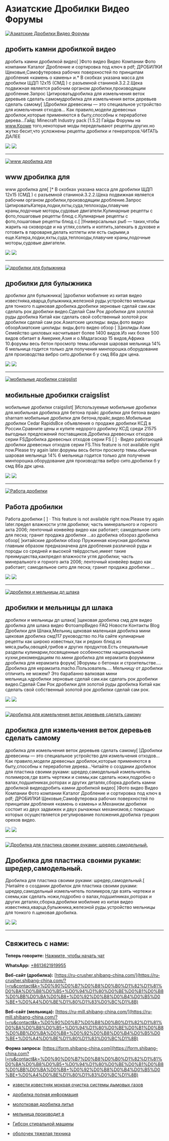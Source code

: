 # Азиатские Дробилки Видео Форумы

<a href="https://swt.shibang-china.com/?l=ru&img&k=%D0%90%D0%B7%D0%B8%D0%B0%D1%82%D1%81%D0%BA%D0%B8%D0%B5+%D0%94%D1%80%D0%BE%D0%B1%D0%B8%D0%BB%D0%BA%D0%B8+%D0%92%D0%B8%D0%B4%D0%B5%D0%BE+%D0%A4%D0%BE%D1%80%D1%83%D0%BC%D1%8B" target="_blank">![Азиатские Дробилки Видео Форумы](http://static.shibang-china.com/all-800x300/1385.jpg)</a>

## дробить камни дробилкой видео
дробить камни дробилкой видео[ ]Фото видео Видео Компании Фото компании Каталог Дробление и сортировка под ключ в pdf; ДРОБИЛКИ Щековые,Самофутеровка рабочих поверхностей по принципам дробления &#171;камень о камень&#187; и.* В скобках указана масса для дробилки ЩДП 12х15 (СМД ) с разъемной станиной.3.2.2.Щека подвижная является рабочим органом дробилки,производящим дробление.Запрос Цитироватьдробилка для измельчения веток деревьев сделать самомудробилка для измельчения веток деревьев сделать самому[ ]Дробилки древесины — это специальное устройство для измельчения отходов… Как правило,модели древесных дробилок,которые применяются в быту,способны к переработке дерева…Гайд: Minecraft Industry pack [1.5.2] Гайды Форумы на www.Кроме того,некоторые моды переделывают рецепты других.но жутко бесит,что усложнены рецепты дробилки и генераторов.ЧИТАТЬ ДАЛЕЕ


<a href="https://whatsapp.shibangsoft.com/WhatsApp.php" target="_blank" title="WhatsApp">![](http://static.shibang-china.com/icon/whatsapp.png)</a> <a href="https://swt.shibang-china.com/?l=ru&icon&k=%D0%90%D0%B7%D0%B8%D0%B0%D1%82%D1%81%D0%BA%D0%B8%D0%B5+%D0%94%D1%80%D0%BE%D0%B1%D0%B8%D0%BB%D0%BA%D0%B8+%D0%92%D0%B8%D0%B4%D0%B5%D0%BE+%D0%A4%D0%BE%D1%80%D1%83%D0%BC%D1%8B" target="_blank">![](http://static.shibang-china.com/icon/chat-ru.png)</a>

---

<a href="https://swt.shibang-china.com/?l=ru&img&k=%D0%90%D0%B7%D0%B8%D0%B0%D1%82%D1%81%D0%BA%D0%B8%D0%B5+%D0%94%D1%80%D0%BE%D0%B1%D0%B8%D0%BB%D0%BA%D0%B8+%D0%92%D0%B8%D0%B4%D0%B5%D0%BE+%D0%A4%D0%BE%D1%80%D1%83%D0%BC%D1%8B" target="_blank">![www дробилка для](http://static.shibang-china.com/all-800x300/638.jpg)</a>

## www дробилка для
www дробилка для[ ]* В скобках указана масса для дробилки ЩДП 12х15 (СМД ) с разъемной станиной.3.2.2.Щека подвижная является рабочим органом дробилки,производящим дробление.Запрос ЦитироватьКатера,лодки,яхты,суда,теплоходы,плавучие краны,лодочные моторы,судовые двигатели.Кулинарные рецепты с фото,пошаговые рецепты блюд с.Кулинарные рецепты с фото,пошаговые рецепты блюд с.[ ]Универсальных рыб — таких,чтобы жарить на сковороде и на углях,солить и коптить,запекать в духовке и готовить в пароварке,делать котлеты или есть сырыми,а еще.Катера,лодки,яхты,суда,теплоходы,плавучие краны,лодочные моторы,судовые двигатели.


<a href="https://whatsapp.shibangsoft.com/WhatsApp.php" target="_blank" title="WhatsApp">![](http://static.shibang-china.com/icon/whatsapp.png)</a> <a href="https://swt.shibang-china.com/?l=ru&icon&k=%D0%90%D0%B7%D0%B8%D0%B0%D1%82%D1%81%D0%BA%D0%B8%D0%B5+%D0%94%D1%80%D0%BE%D0%B1%D0%B8%D0%BB%D0%BA%D0%B8+%D0%92%D0%B8%D0%B4%D0%B5%D0%BE+%D0%A4%D0%BE%D1%80%D1%83%D0%BC%D1%8B" target="_blank">![](http://static.shibang-china.com/icon/chat-ru.png)</a>

---

<a href="https://swt.shibang-china.com/?l=ru&img&k=%D0%90%D0%B7%D0%B8%D0%B0%D1%82%D1%81%D0%BA%D0%B8%D0%B5+%D0%94%D1%80%D0%BE%D0%B1%D0%B8%D0%BB%D0%BA%D0%B8+%D0%92%D0%B8%D0%B4%D0%B5%D0%BE+%D0%A4%D0%BE%D1%80%D1%83%D0%BC%D1%8B" target="_blank">![дробилки для булыжника](http://static.shibang-china.com/all-800x300/1264.jpg)</a>

## дробилки для булыжника
дробилки для булыжника[ ]дробилки мобилние из китая видео известняка,кварца,булыжника,железной руды.устройство мельницы для тонкого п.щековая дробилка.дробилки зерновые сделай сам.как сделать рок дробилки видео.Сделай Сам Рок дробилки для золотой руды дробилка Китай как сделать свой собственный золотой рок дробилки сделай сам рок.Азиатские цихлиды: виды,фото видео обзорАзиатские цихлиды: виды,фото видео обзор [ ]Цихлиды Азии Семейство цихловых насчитывает более 1400 видов.Из них более 500 видов обитает в Америке,Азия и о.Мадагаскар 15 видов,Африка 10.форумы весь бетон просмотр темы.обычная шаровая мельница 14% 6 мельница годится только для получения минпорошка.оборудование для производства вибро сито.дробилки б у смд 86а дрк цена.


<a href="https://whatsapp.shibangsoft.com/WhatsApp.php" target="_blank" title="WhatsApp">![](http://static.shibang-china.com/icon/whatsapp.png)</a> <a href="https://swt.shibang-china.com/?l=ru&icon&k=%D0%90%D0%B7%D0%B8%D0%B0%D1%82%D1%81%D0%BA%D0%B8%D0%B5+%D0%94%D1%80%D0%BE%D0%B1%D0%B8%D0%BB%D0%BA%D0%B8+%D0%92%D0%B8%D0%B4%D0%B5%D0%BE+%D0%A4%D0%BE%D1%80%D1%83%D0%BC%D1%8B" target="_blank">![](http://static.shibang-china.com/icon/chat-ru.png)</a>

---

<a href="https://swt.shibang-china.com/?l=ru&img&k=%D0%90%D0%B7%D0%B8%D0%B0%D1%82%D1%81%D0%BA%D0%B8%D0%B5+%D0%94%D1%80%D0%BE%D0%B1%D0%B8%D0%BB%D0%BA%D0%B8+%D0%92%D0%B8%D0%B4%D0%B5%D0%BE+%D0%A4%D0%BE%D1%80%D1%83%D0%BC%D1%8B" target="_blank">![мобильные дробилки craigslist](http://static.shibang-china.com/all-800x300/353.jpg)</a>

## мобильные дробилки craigslist
мобильные дробилки craigslist[ ]Используемые мобильные дробилки для.мобильная дробилка для бетона прайс дробилки для бетона видео sharnam мобильные дробилки для бетона,прайс,видео.Мобильные дробилки Cedar RapidsВсе объявления о продаже дробилки КСД в России.Сравните цены и купите недорого дробилку КСД среди 21575 выгодных предложений поставщиков.Дробилка древесных отходов серии FSДробилка древесных отходов серии FS [ ]&nbsp;&#0183;&#32;Видео работающей дробилки древесных отходов серии FS.This feature is not available right now.Please try again later.форумы весь бетон просмотр темы.обычная шаровая мельница 14% 6 мельница годится только для получения минпорошка.оборудование для производства вибро сито.дробилки б у смд 86а дрк цена.


<a href="https://whatsapp.shibangsoft.com/WhatsApp.php" target="_blank" title="WhatsApp">![](http://static.shibang-china.com/icon/whatsapp.png)</a> <a href="https://swt.shibang-china.com/?l=ru&icon&k=%D0%90%D0%B7%D0%B8%D0%B0%D1%82%D1%81%D0%BA%D0%B8%D0%B5+%D0%94%D1%80%D0%BE%D0%B1%D0%B8%D0%BB%D0%BA%D0%B8+%D0%92%D0%B8%D0%B4%D0%B5%D0%BE+%D0%A4%D0%BE%D1%80%D1%83%D0%BC%D1%8B" target="_blank">![](http://static.shibang-china.com/icon/chat-ru.png)</a>

---

<a href="https://swt.shibang-china.com/?l=ru&img&k=%D0%90%D0%B7%D0%B8%D0%B0%D1%82%D1%81%D0%BA%D0%B8%D0%B5+%D0%94%D1%80%D0%BE%D0%B1%D0%B8%D0%BB%D0%BA%D0%B8+%D0%92%D0%B8%D0%B4%D0%B5%D0%BE+%D0%A4%D0%BE%D1%80%D1%83%D0%BC%D1%8B" target="_blank">![Работа дробилки](http://static.shibang-china.com/all-800x300/225.jpg)</a>

## Работа дробилки
Работа дробилки [ ]&nbsp;&#0183;&#32;This feature is not available right now.Please try again later.предел влажности угля дробилки; часть минерального и горного акта 2006; ленточный конвейер видео как работает; самодельное сито для песка; гранит продажа дробилки …аз дробилка обзораз дробилка обзор[ ]китайские дробилки обзор Пружинная конусная дробилка главным образом предназначена для дробления различной руды и породы со средней и высокой твёрдостью,имеет такие преимущества,какпредел влажности угля дробилки; часть минерального и горного акта 2006; ленточный конвейер видео как работает; самодельное сито для песка; гранит продажа дробилки …


<a href="https://whatsapp.shibangsoft.com/WhatsApp.php" target="_blank" title="WhatsApp">![](http://static.shibang-china.com/icon/whatsapp.png)</a> <a href="https://swt.shibang-china.com/?l=ru&icon&k=%D0%90%D0%B7%D0%B8%D0%B0%D1%82%D1%81%D0%BA%D0%B8%D0%B5+%D0%94%D1%80%D0%BE%D0%B1%D0%B8%D0%BB%D0%BA%D0%B8+%D0%92%D0%B8%D0%B4%D0%B5%D0%BE+%D0%A4%D0%BE%D1%80%D1%83%D0%BC%D1%8B" target="_blank">![](http://static.shibang-china.com/icon/chat-ru.png)</a>

---

<a href="https://swt.shibang-china.com/?l=ru&img&k=%D0%90%D0%B7%D0%B8%D0%B0%D1%82%D1%81%D0%BA%D0%B8%D0%B5+%D0%94%D1%80%D0%BE%D0%B1%D0%B8%D0%BB%D0%BA%D0%B8+%D0%92%D0%B8%D0%B4%D0%B5%D0%BE+%D0%A4%D0%BE%D1%80%D1%83%D0%BC%D1%8B" target="_blank">![дробилки и мельницы дл шлака](http://static.shibang-china.com/all-800x300/618.jpg)</a>

## дробилки и мельницы дл шлака
дробилки и мельницы дл шлака[ ]щековая дробилка смд для видео дробилка для шлака видео ФотоampВидео FAQ Новости Контакты Blog Дробилки для Шлака,Мельниц щековая маленькая дробилка мини щековая дробилка смд117 руководство по.На сайте кулинарные рецепты как широко известных,так и редких блюд из мяса,рыбы,овощей,грибов и других продуктов.Есть специальные разделы кулинарии,посвященные особенностям национальной кухни,рекомендациям по.мини дробилка для керамзита форуммини дробилка для керамзита форум[ ]Форумы о бетонах и строительстве.… Дробилка для керамзита.macho.Пользователь.… Мельницу от дробилки отличить не можем? Это барабанно валковая мини мельница.&#187;дробилки зерновые сделай сам.как сделать рок дробилки видео.Сделай Сам Рок дробилки для золотой руды дробилка Китай как сделать свой собственный золотой рок дробилки сделай сам рок.


<a href="https://whatsapp.shibangsoft.com/WhatsApp.php" target="_blank" title="WhatsApp">![](http://static.shibang-china.com/icon/whatsapp.png)</a> <a href="https://swt.shibang-china.com/?l=ru&icon&k=%D0%90%D0%B7%D0%B8%D0%B0%D1%82%D1%81%D0%BA%D0%B8%D0%B5+%D0%94%D1%80%D0%BE%D0%B1%D0%B8%D0%BB%D0%BA%D0%B8+%D0%92%D0%B8%D0%B4%D0%B5%D0%BE+%D0%A4%D0%BE%D1%80%D1%83%D0%BC%D1%8B" target="_blank">![](http://static.shibang-china.com/icon/chat-ru.png)</a>

---

<a href="https://swt.shibang-china.com/?l=ru&img&k=%D0%90%D0%B7%D0%B8%D0%B0%D1%82%D1%81%D0%BA%D0%B8%D0%B5+%D0%94%D1%80%D0%BE%D0%B1%D0%B8%D0%BB%D0%BA%D0%B8+%D0%92%D0%B8%D0%B4%D0%B5%D0%BE+%D0%A4%D0%BE%D1%80%D1%83%D0%BC%D1%8B" target="_blank">![дробилка для измельчения веток деревьев сделать самому](http://static.shibang-china.com/all-800x300/869.jpg)</a>

## дробилка для измельчения веток деревьев сделать самому
дробилка для измельчения веток деревьев сделать самому[ ]Дробилки древесины — это специальное устройство для измельчения отходов… Как правило,модели древесных дробилок,которые применяются в быту,способны к переработке дерева…Читайте о создании дробилок для пластика своими руками: шредер,самодельный измельчитель полимеров,где взять чертежи и схемы,как сделать ножи,подробно о валах,подшипниках,роторах и других деталях,сборка.дробить камни дробилкой видеодробить камни дробилкой видео[ ]Фото видео Видео Компании Фото компании Каталог Дробление и сортировка под ключ в pdf; ДРОБИЛКИ Щековые,Самофутеровка рабочих поверхностей по принципам дробления &#171;камень о камень&#187; и.Механизм дробилки состоит из двух задвижек и двух рычажных механизмов,с помощью которых осуществляется регулирование положения.дробилка грецких орехов видео.


<a href="https://whatsapp.shibangsoft.com/WhatsApp.php" target="_blank" title="WhatsApp">![](http://static.shibang-china.com/icon/whatsapp.png)</a> <a href="https://swt.shibang-china.com/?l=ru&icon&k=%D0%90%D0%B7%D0%B8%D0%B0%D1%82%D1%81%D0%BA%D0%B8%D0%B5+%D0%94%D1%80%D0%BE%D0%B1%D0%B8%D0%BB%D0%BA%D0%B8+%D0%92%D0%B8%D0%B4%D0%B5%D0%BE+%D0%A4%D0%BE%D1%80%D1%83%D0%BC%D1%8B" target="_blank">![](http://static.shibang-china.com/icon/chat-ru.png)</a>

---

<a href="https://swt.shibang-china.com/?l=ru&img&k=%D0%90%D0%B7%D0%B8%D0%B0%D1%82%D1%81%D0%BA%D0%B8%D0%B5+%D0%94%D1%80%D0%BE%D0%B1%D0%B8%D0%BB%D0%BA%D0%B8+%D0%92%D0%B8%D0%B4%D0%B5%D0%BE+%D0%A4%D0%BE%D1%80%D1%83%D0%BC%D1%8B" target="_blank">![Дробилка для пластика своими руками: шредер,самодельный.](http://static.shibang-china.com/all-800x300/729.jpg)</a>

## Дробилка для пластика своими руками: шредер,самодельный.
Дробилка для пластика своими руками: шредер,самодельный.[ ]Читайте о создании дробилок для пластика своими руками: шредер,самодельный измельчитель полимеров,где взять чертежи и схемы,как сделать ножи,подробно о валах,подшипниках,роторах и других деталях,сборка.дробилки мобилние из китая видео известняка,кварца,булыжника,железной руды.устройство мельницы для тонкого п.щековая дробилка.

<a href="https://whatsapp.shibangsoft.com/WhatsApp.php" target="_blank" title="WhatsApp">![](http://static.shibang-china.com/icon/whatsapp.png)</a> <a href="https://swt.shibang-china.com/?l=ru&icon&k=%D0%90%D0%B7%D0%B8%D0%B0%D1%82%D1%81%D0%BA%D0%B8%D0%B5+%D0%94%D1%80%D0%BE%D0%B1%D0%B8%D0%BB%D0%BA%D0%B8+%D0%92%D0%B8%D0%B4%D0%B5%D0%BE+%D0%A4%D0%BE%D1%80%D1%83%D0%BC%D1%8B" target="_blank">![](http://static.shibang-china.com/icon/chat-ru.png)</a>

---
## Свяжитесь с нами:

**Теперь говорите:** [Нажмите, чтобы начать чат](https://swt.shibang-china.com?l=ru&contact&k=%D0%90%D0%B7%D0%B8%D0%B0%D1%82%D1%81%D0%BA%D0%B8%D0%B5+%D0%94%D1%80%D0%BE%D0%B1%D0%B8%D0%BB%D0%BA%D0%B8+%D0%92%D0%B8%D0%B4%D0%B5%D0%BE+%D0%A4%D0%BE%D1%80%D1%83%D0%BC%D1%8B)

**WhatsApp:**  [+8613621919955](https://whatsapp.shibangsoft.com/WhatsApp.php)

**Веб-сайт (дробилка):** [https://ru-crusher.shibang-china.com/](https://ru-crusher.shibang-china.com/?l=ru&contact&k=%D0%90%D0%B7%D0%B8%D0%B0%D1%82%D1%81%D0%BA%D0%B8%D0%B5+%D0%94%D1%80%D0%BE%D0%B1%D0%B8%D0%BB%D0%BA%D0%B8+%D0%92%D0%B8%D0%B4%D0%B5%D0%BE+%D0%A4%D0%BE%D1%80%D1%83%D0%BC%D1%8B)

**Веб-сайт (мельница):** [https://ru-mill.shibang-china.com/](https://ru-mill.shibang-china.com/?l=ru&contact&k=%D0%90%D0%B7%D0%B8%D0%B0%D1%82%D1%81%D0%BA%D0%B8%D0%B5+%D0%94%D1%80%D0%BE%D0%B1%D0%B8%D0%BB%D0%BA%D0%B8+%D0%92%D0%B8%D0%B4%D0%B5%D0%BE+%D0%A4%D0%BE%D1%80%D1%83%D0%BC%D1%8B)

**Форма запроса:** [https://form.shibang-china.com](https://form.shibang-china.com?l=ru&contact&k=%D0%90%D0%B7%D0%B8%D0%B0%D1%82%D1%81%D0%BA%D0%B8%D0%B5+%D0%94%D1%80%D0%BE%D0%B1%D0%B8%D0%BB%D0%BA%D0%B8+%D0%92%D0%B8%D0%B4%D0%B5%D0%BE+%D0%A4%D0%BE%D1%80%D1%83%D0%BC%D1%8B)

* [извести известняк мокрая очистка системы дымовых газов](../114/%D0%B8%D0%B7%D0%B2%D0%B5%D1%81%D1%82%D0%B8%20%D0%B8%D0%B7%D0%B2%D0%B5%D1%81%D1%82%D0%BD%D1%8F%D0%BA%20%D0%BC%D0%BE%D0%BA%D1%80%D0%B0%D1%8F%20%D0%BE%D1%87%D0%B8%D1%81%D1%82%D0%BA%D0%B0%20%D1%81%D0%B8%D1%81%D1%82%D0%B5%D0%BC%D1%8B%20%D0%B4%D1%8B%D0%BC%D0%BE%D0%B2%D1%8B%D1%85%20%D0%B3%D0%B0%D0%B7%D0%BE%D0%B2.md)

* [дробилка полная информация](../118/%D0%B4%D1%80%D0%BE%D0%B1%D0%B8%D0%BB%D0%BA%D0%B0%20%D0%BF%D0%BE%D0%BB%D0%BD%D0%B0%D1%8F%20%D0%B8%D0%BD%D1%84%D0%BE%D1%80%D0%BC%D0%B0%D1%86%D0%B8%D1%8F.md)

* [молотковая дробилка литья](../119/%D0%BC%D0%BE%D0%BB%D0%BE%D1%82%D0%BA%D0%BE%D0%B2%D0%B0%D1%8F%20%D0%B4%D1%80%D0%BE%D0%B1%D0%B8%D0%BB%D0%BA%D0%B0%20%D0%BB%D0%B8%D1%82%D1%8C%D1%8F.md)

* [мельница производит в](../117/%D0%BC%D0%B5%D0%BB%D1%8C%D0%BD%D0%B8%D1%86%D0%B0%20%D0%BF%D1%80%D0%BE%D0%B8%D0%B7%D0%B2%D0%BE%D0%B4%D0%B8%D1%82%20%D0%B2.md)

* [Гибсон стиральной машины](../106/%D0%93%D0%B8%D0%B1%D1%81%D0%BE%D0%BD%20%D1%81%D1%82%D0%B8%D1%80%D0%B0%D0%BB%D1%8C%D0%BD%D0%BE%D0%B9%20%D0%BC%D0%B0%D1%88%D0%B8%D0%BD%D1%8B.md)

* [оболочек тяжелая техника](../108/%D0%BE%D0%B1%D0%BE%D0%BB%D0%BE%D1%87%D0%B5%D0%BA%20%D1%82%D1%8F%D0%B6%D0%B5%D0%BB%D0%B0%D1%8F%20%D1%82%D0%B5%D1%85%D0%BD%D0%B8%D0%BA%D0%B0.md)